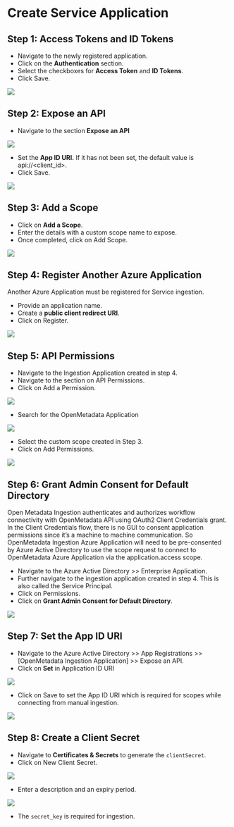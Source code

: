 # Create Service Application

## Step 1: Access Tokens and ID Tokens

* Navigate to the newly registered application.
* Click on the **Authentication** section.
* Select the checkboxes for **Access Token** and **ID Tokens**.
* Click Save.

![](<../../../.gitbook/assets/image (1) (2) (1).png>)

## Step 2: Expose an API

* Navigate to the section **Expose an API**

![](<../../../.gitbook/assets/image (14) (1) (1) (1).png>)

* Set the **App ID URI.** If it has not been set, the default value is api://\<client\_id>.
* Click Save.

![](<../../../.gitbook/assets/image (4) (2) (1).png>)

## Step 3: Add a Scope

* Click on **Add a Scope**.
* Enter the details with a custom scope name to expose.
* Once completed, click on Add Scope.

![](<../../../.gitbook/assets/image (32) (3).png>)

## Step 4: Register Another Azure Application

Another Azure Application must be registered for Service ingestion.

* Provide an application name.&#x20;
* Create a **public client redirect URI**.&#x20;
* Click on Register.

![](<../../../.gitbook/assets/image (3) (1) (1) (1) (1) (1).png>)

## Step 5: **API Permissions**

* Navigate to the Ingestion Application created in step 4.
* Navigate to the section on API Permissions.
* Click on Add a Permission.

![](<../../../.gitbook/assets/image (17) (2) (1) (1) (1) (1).png>)

* Search for the OpenMetadata Application

![](<../../../.gitbook/assets/image (3) (1) (1) (1) (1).png>)

* Select the custom scope created in Step 3.
* Click on Add Permissions.

![](<../../../.gitbook/assets/image (2) (1) (1) (1).png>)

## Step 6: Grant Admin Consent for Default Directory

Open Metadata Ingestion authenticates and authorizes workflow connectivity with OpenMetadata API using OAuth2 Client Credentials grant. In the Client Credentials flow, there is no GUI to consent application permissions since it’s a machine to machine communication. So OpenMetadata Ingestion Azure Application will need to be pre-consented by Azure Active Directory to use the scope request to connect to OpenMetadata Azure Application via the application.access scope.

* Navigate to the Azure Active Directory >> Enterprise Application.
* Further navigate to the ingestion application created in step 4. This is also called the Service Principal.&#x20;
* Click on Permissions.
* Click on **Grant Admin Consent for Default Directory**.

![](<../../../.gitbook/assets/image (19) (1) (1) (1) (1).png>)

## Step 7: Set the App ID URI

* Navigate to the Azure Active Directory >> App Registrations >> \[OpenMetadata Ingestion Application] >> Expose an API.
* Click on **Set** in Application ID URI

![](<../../../.gitbook/assets/image (21) (1) (1).png>)

* Click on Save to set the App ID URI which is required for scopes while connecting from manual ingestion.

![](<../../../.gitbook/assets/image (7) (1) (1) (1).png>)

## Step 8: Create a Client Secret

* Navigate to **Certificates & Secrets** to generate the `clientSecret`.
* Click on New Client Secret.

![](<../../../.gitbook/assets/image (9) (2) (1).png>)

* Enter a description and an expiry period.

![](<../../../.gitbook/assets/image (20) (1) (1) (1) (1) (1).png>)

* The `secret_key` is required for ingestion.
